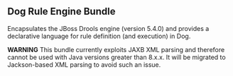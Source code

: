## Dog Rule Engine Bundle ##
Encapsulates the JBoss Drools engine (version 5.4.0) and provides a declarative language for rule definition (and execution) in Dog.

**WARNING**
This bundle currently exploits JAXB XML parsing and therefore cannot be used with Java versions greater than 8.x.x. It will be migrated to Jackson-based XML parsing to avoid such an issue.
